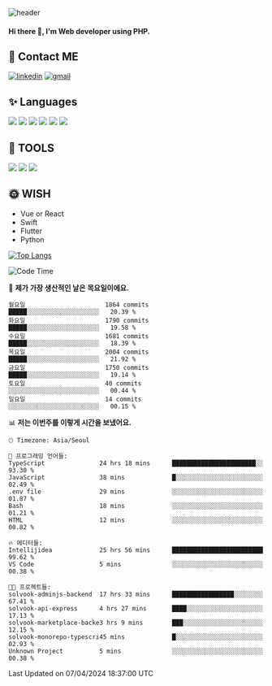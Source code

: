 ![header](https://capsule-render.vercel.app/api?type=waving&color=auto&height=300&section=header&text=Elin&fontSize=90&animation=twinkling)

#### Hi there 👋, I'm <b>Web developer</b> using PHP. ####

<!--
- 🔭 I’m currently working on Uniwill
- 🌱 I’m currently learning Vue or React or Python.
-->

<!---#### I am PHP developer --->

## 💌 Contact ME ###
[<img src='https://img.shields.io/badge/-EunjiKo-%230A66C2?style=flat-square&logo=LinkedIn&logoColor=white' alt='linkedin'>](https://www.linkedin.com/in/https://www.linkedin.com/in/eunji-ko-00a907164//)  [<img src='https://img.shields.io/badge/-einee214%40gmail.com-%23EA4335?style=flat-square&logo=Gmail&logoColor=white' alt='gmail'>](einee214@gmail.com)  


## ✨ Languages
<img src='https://img.shields.io/badge/-PHP-%23777BB4?style=for-the-badge&logo=PHP&logoColor=white'> <img src='https://img.shields.io/badge/-Laravel-%23FF2D20?style=for-the-badge&logo=Laravel&logoColor=white'> <img src='https://img.shields.io/badge/Jquery-%230769AD?style=for-the-badge&logo=Jquery&logoColor=white'> <img src='https://img.shields.io/badge/CSS3-%231572B6?style=for-the-badge&logo=CSS3&logoColor=white'> <img src='https://img.shields.io/badge/Bootstrap-%237952B3?style=for-the-badge&logo=Bootstrap&logoColor=white' > <img src='https://img.shields.io/badge/MySQL-%234479A1?style=for-the-badge&logo=MySQL&logoColor=white' >

## 🌷 TOOLS
<img src='https://img.shields.io/badge/PHPSTORM-%23000000?style=for-the-badge&logo=PhpStorm&logoColor=white' > <img src='https://img.shields.io/badge/GitLab-%23FCA121?style=for-the-badge&logo=GitLab&logoColor=white' > <img src='https://img.shields.io/badge/GitHub-%23181717?style=for-the-badge&logo=GitHub&logoColor=white'>


## 🌞 WISH
- Vue or React
- Swift
- Flutter
- Python


[![Top Langs](https://github-readme-stats.vercel.app/api/top-langs/?username=ein214&layout=compact)](https://github.com/anuraghazra/github-readme-stats)

<!--START_SECTION:waka-->
![Code Time](http://img.shields.io/badge/Code%20Time-3%2C386%20hrs%2050%20mins-blue)

📅 **제가 가장 생산적인 날은 목요일이에요.** 

```text
월요일                      1864 commits        █████░░░░░░░░░░░░░░░░░░░░   20.39 % 
화요일                      1790 commits        █████░░░░░░░░░░░░░░░░░░░░   19.58 % 
수요일                      1681 commits        █████░░░░░░░░░░░░░░░░░░░░   18.39 % 
목요일                      2004 commits        █████░░░░░░░░░░░░░░░░░░░░   21.92 % 
금요일                      1750 commits        █████░░░░░░░░░░░░░░░░░░░░   19.14 % 
토요일                      40 commits          ░░░░░░░░░░░░░░░░░░░░░░░░░   00.44 % 
일요일                      14 commits          ░░░░░░░░░░░░░░░░░░░░░░░░░   00.15 % 
```


📊 **저는 이번주를 이렇게 시간을 보냈어요.** 

```text
🕑︎ Timezone: Asia/Seoul

💬 프로그래밍 언어들: 
TypeScript               24 hrs 18 mins      ███████████████████████░░   93.30 % 
JavaScript               38 mins             █░░░░░░░░░░░░░░░░░░░░░░░░   02.49 % 
.env file                29 mins             ░░░░░░░░░░░░░░░░░░░░░░░░░   01.87 % 
Bash                     18 mins             ░░░░░░░░░░░░░░░░░░░░░░░░░   01.21 % 
HTML                     12 mins             ░░░░░░░░░░░░░░░░░░░░░░░░░   00.82 % 

🔥 에디터들: 
Intellijidea             25 hrs 56 mins      █████████████████████████   99.62 % 
VS Code                  5 mins              ░░░░░░░░░░░░░░░░░░░░░░░░░   00.38 % 

🐱‍💻 프로젝트들: 
solvook-adminjs-backend  17 hrs 33 mins      █████████████████░░░░░░░░   67.41 % 
solvook-api-express      4 hrs 27 mins       ████░░░░░░░░░░░░░░░░░░░░░   17.13 % 
solvook-marketplace-backe3 hrs 9 mins        ███░░░░░░░░░░░░░░░░░░░░░░   12.15 % 
solvook-monorepo-typescri45 mins             █░░░░░░░░░░░░░░░░░░░░░░░░   02.93 % 
Unknown Project          5 mins              ░░░░░░░░░░░░░░░░░░░░░░░░░   00.38 % 
```


 Last Updated on 07/04/2024 18:37:00 UTC
<!--END_SECTION:waka-->

<!---![GitHub stats](https://github-readme-stats.vercel.app/api?username=ein214&show_icons=true&theme=dracula)  --->



